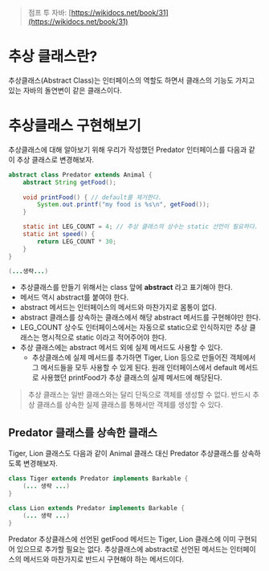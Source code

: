 > 점프 투 자바: [https://wikidocs.net/book/31](https://wikidocs.net/book/31)
> 

# 추상 클래스란?

추상클래스(Abstract Class)는 인터페이스의 역할도 하면서 클래스의 기능도 가지고 있는 자바의 돌연변이 같은 클래스이다.

# 추상클래스 구현해보기

추상클래스에 대해 알아보기 위해 우리가 작성했던 Predator 인터페이스를 다음과 같이 추상 클래스로 변경해보자.

```java
abstract class Predator extends Animal {
	abstract String getFood();
	
	void printFood() { // default를 제거한다.
		System.out.printf("my food is %s\n", getFood());
	}

	static int LEG_COUNT = 4; // 추상 클래스의 상수는 static 선언이 필요하다.
	static int speed() {
		return LEG_COUNT * 30;
	}
}

(...생략...)
```

- 추상클래스를 만들기 위해서는 class 앞에 **abstract** 라고 표기해야 한다.
- 메서드 역시 abstract를 붙여야 한다.
- abstract 메서드는 인터페이스의 메서드와 마찬가지로 몸통이 없다.
- abstract 클래스를 상속하는 클래스에서 해당 abstract 메서드를 구현해야만 한다.
- LEG_COUNT 상수도 인터페이스에서는 자동으로 static으로 인식하지만 추상 클래스는 명시적으로 static 이라고 적어주어야 한다.
- 추상 클래스에는 abstract 메서드 외에 실제 메서드도 사용할 수 있다.
    - 추상클래스에 실제 메서드를 추가하면 Tiger, Lion 등으로 만들어진 객체에서 그 메서드들을 모두 사용할 수 있게 된다. 원래 인터페이스에서 default 메서드로 사용했던 printFood가 추상 클래스의 실제 메서드에 해당된다.

> 추상 클래스는 일반 클래스와는 달리 단독으로 객체를 생성할 수 없다. 반드시 추상 클래스를 상속한 실제 클래스를 통해서만 객체를 생성할 수 있다.
> 

## Predator 클래스를 상속한 클래스

Tiger, Lion 클래스도 다음과 같이 Animal 클래스 대신 Predator 추상클래스를 상속하도록 변경해보자.

```java
class Tiger extends Predator implements Barkable {
	(... 생략 ...)
}

class Lion extends Predator implements Barkable {
	(... 생략 ...)
}

```

Predator 추상클래스에 선언된 getFood 메서드는 Tiger, Lion 클래스에 이미 구현되어 있으므로 추가할 필요는 없다. 추상클래스에 abstract로 선언된 메서드는 인터페이스의 메서드와 마찬가지로 반드시 구현해야 하는 메서드이다.